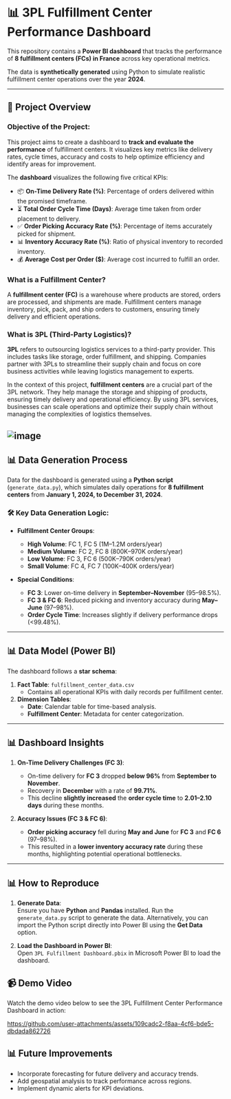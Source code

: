 # 📊 3PL Fulfillment Center Performance Dashboard

This repository contains a **Power BI dashboard** that tracks the performance of **8 fulfillment centers (FCs) in France** across key operational metrics. 

The data is **synthetically generated** using Python to simulate realistic fulfillment center operations over the year **2024**.


---

## 🚀 Project Overview

### Objective of the Project:
This project aims to create a dashboard to **track and evaluate the performance** of fulfillment centers. It visualizes key metrics like delivery rates, cycle times, accuracy and costs to help optimize efficiency and identify areas for improvement.

The **dashboard** visualizes the following five critical KPIs:

- 📦 **On-Time Delivery Rate (%)**: Percentage of orders delivered within the promised timeframe.
- ⏳ **Total Order Cycle Time (Days)**: Average time taken from order placement to delivery.
- ✅ **Order Picking Accuracy Rate (%)**: Percentage of items accurately picked for shipment.
- 📊 **Inventory Accuracy Rate (%)**: Ratio of physical inventory to recorded inventory.
- 💰 **Average Cost per Order ($)**: Average cost incurred to fulfill an order.

### What is a Fulfillment Center?

A **fulfillment center (FC)** is a warehouse where products are stored, orders are processed, and shipments are made. Fulfillment centers manage inventory, pick, pack, and ship orders to customers, ensuring timely delivery and efficient operations.

### What is 3PL (Third-Party Logistics)?

**3PL** refers to outsourcing logistics services to a third-party provider. This includes tasks like storage, order fulfillment, and shipping. Companies partner with 3PLs to streamline their supply chain and focus on core business activities while leaving logistics management to experts.

In the context of this project, **fulfillment centers** are a crucial part of the 3PL network. They help manage the storage and shipping of products, ensuring timely delivery and operational efficiency. By using 3PL services, businesses can scale operations and optimize their supply chain without managing the complexities of logistics themselves.

![image](https://github.com/user-attachments/assets/d84144e9-559f-4f16-b1e1-601b3c17c860)
---

## 📊 Data Generation Process

Data for the dashboard is generated using a **Python script** (`generate_data.py`), which simulates daily operations for **8 fulfillment centers** from **January 1, 2024, to December 31, 2024**.

### 🛠️ Key Data Generation Logic:

- **Fulfillment Center Groups**:
    - **High Volume**: FC 1, FC 5 (1M–1.2M orders/year)  
    - **Medium Volume**: FC 2, FC 8 (800K–970K orders/year)  
    - **Low Volume**: FC 3, FC 6 (500K–790K orders/year)  
    - **Small Volume**: FC 4, FC 7 (100K–400K orders/year)  

- **Special Conditions**:
    - **FC 3**: Lower on-time delivery in **September–November** (95–98.5%).  
    - **FC 3 & FC 6**: Reduced picking and inventory accuracy during **May–June** (97–98%).  
    - **Order Cycle Time**: Increases slightly if delivery performance drops (<99.48%).  

---

## 📊 Data Model (Power BI)

The dashboard follows a **star schema**:

1. **Fact Table**: `fulfillment_center_data.csv`  
   - Contains all operational KPIs with daily records per fulfillment center.  
2. **Dimension Tables**:
   - **Date**: Calendar table for time-based analysis.  
   - **Fulfillment Center**: Metadata for center categorization.  

---

## 📊 Dashboard Insights

1. **On-Time Delivery Challenges (FC 3)**:
   - On-time delivery for **FC 3** dropped **below 96%** from **September to November**.
   - Recovery in **December** with a rate of **99.71%**.
   - This decline **slightly increased** the **order cycle time** to **2.01–2.10 days** during these months.  

2. **Accuracy Issues (FC 3 & FC 6)**:
   - **Order picking accuracy** fell during **May and June** for **FC 3** and **FC 6** (97–98%).  
   - This resulted in a **lower inventory accuracy rate** during these months, highlighting potential operational bottlenecks.  

---

## 📊 How to Reproduce

1. **Generate Data**:  
Ensure you have **Python** and **Pandas** installed. Run the `generate_data.py` script to generate the data. Alternatively, you can import the Python script directly into Power BI using the **Get Data** option.

2. **Load the Dashboard in Power BI**:  
Open `3PL Fulfillment Dashboard.pbix` in Microsoft Power BI to load the dashboard.


## 📹 Demo Video

Watch the demo video below to see the 3PL Fulfillment Center Performance Dashboard in action:

https://github.com/user-attachments/assets/109cadc2-f8aa-4cf6-bde5-dbdada862726


## 📊 Future Improvements
- Incorporate forecasting for future delivery and accuracy trends.
- Add geospatial analysis to track performance across regions.
- Implement dynamic alerts for KPI deviations.
